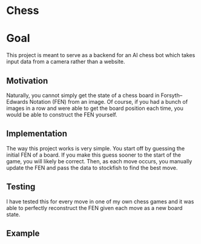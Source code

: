 # Chess
# Goal
This project is meant to serve as a backend for an AI chess bot which takes input data from a camera rather than a website.

## Motivation
Naturally, you cannot simply get the state of a chess board in Forsyth–Edwards Notation (FEN) from an image. Of course, if you had a bunch of images in a row and were able to get the board position each time, you would be able to construct the FEN yourself. 

## Implementation
The way this project works is very simple. You start off by guessing the initial FEN of a board. If you make this guess sooner to the start of the game, you will likely be correct. Then, as each move occurs, you manually update the FEN and pass the data to stockfish to find the best move. 

## Testing
I have tested this for every move in one of my own chess games and it was able to perfectly reconstruct the FEN given each move as a new board state.

## Example
